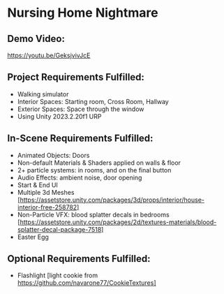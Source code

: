 # Nursing Home Nightmare
 
## Demo Video:
https://youtu.be/GeksjvivJcE

## Project Requirements Fulfilled: ##
- Walking simulator
- Interior Spaces: Starting room, Cross Room, Hallway
- Exterior Spaces: Space through the window
- Using Unity 2023.2.20f1 URP

## In-Scene Requirements Fulfilled:
- Animated Objects: Doors
- Non-default Materials & Shaders applied on walls & floor
- 2+ particle systems: in rooms, and on the final button
- Audio Effects: ambient noise, door opening 
- Start & End UI
- Multiple 3d Meshes [https://assetstore.unity.com/packages/3d/props/interior/house-interior-free-258782]
- Non-Particle VFX: blood splatter decals in bedrooms [https://assetstore.unity.com/packages/2d/textures-materials/blood-splatter-decal-package-7518]
- Easter Egg

## Optional Requirements Fulfilled:
- Flashlight [light cookie from https://github.com/navarone77/CookieTextures]
